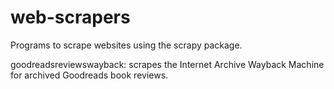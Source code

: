 # web-scrapers

Programs to scrape websites using the scrapy package.

goodreadsreviewswayback: scrapes the Internet Archive Wayback Machine for archived Goodreads book reviews.
